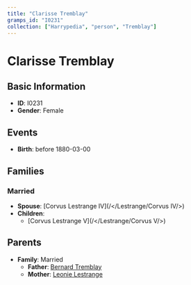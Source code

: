 ```yaml
---
title: "Clarisse Tremblay"
gramps_id: "I0231"
collection: ["Harrypedia", "person", "Tremblay"]
---
```


# Clarisse Tremblay

## Basic Information

- **ID**: I0231
- **Gender**: Female

## Events

- **Birth**: before 1880-03-00

## Families

### Married

- **Spouse**: [Corvus Lestrange IV](/</Lestrange/Corvus IV/>)
- **Children**:
  - [Corvus Lestrange V](/</Lestrange/Corvus V/>)

## Parents

- **Family**: Married
  - **Father**: [Bernard Tremblay](//Tremblay/Bernard/)
  - **Mother**: [Leonie Lestrange](//Lestrange/Leonie/)

